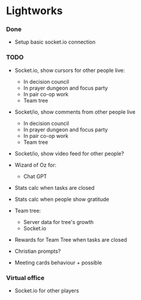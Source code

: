 # Lightworks

### Done

- Setup basic socket.io connection

### TODO
- Socket.io, show cursors for other people live:
    - In decision council 
    - In prayer dungeon and focus party
    - In pair co-op work
    - Team tree
- Socket/io, show comments from other people live
    - In decision council 
    - In prayer dungeon and focus party
    - In pair co-op work
    - Team tree

- Socket/io, show video feed for other people?
- Wizard of Oz for:
    - Chat GPT

- Stats calc when tasks are closed
- Stats calc when people show gratitude

- Team tree:
    - Server data for tree's growth
    - Socket.io 

- Rewards for Team Tree when tasks are closed
- Christian prompts? 
- Meeting cards behaviour + possible 

### Virtual office

- Socket.io for other players